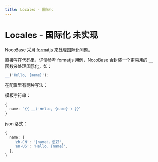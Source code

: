 ```yaml
---
title: Locales - 国际化
---
```


# Locales - 国际化 <Badge>未实现</Badge>

NocoBase 采用 [formatjs](https://formatjs.io/docs/getting-started/installation) 来处理国际化问题。

直接写在代码里，详情参考 formatjs 用例，NocoBase 会封装一个更易用的 `__` 函数来处理国际化，如：

```ts
__('Hello, {name}');
```

在配置里有两种写法：

模板字符串：

```ts
{
  name: `{{ __('Hello, {name}') }}`
}
```

json 格式：

```ts
{
  name: {
    'zh-CN': '{name}，您好',
    'en-US': 'Hello, {name}',
  },
}
```

